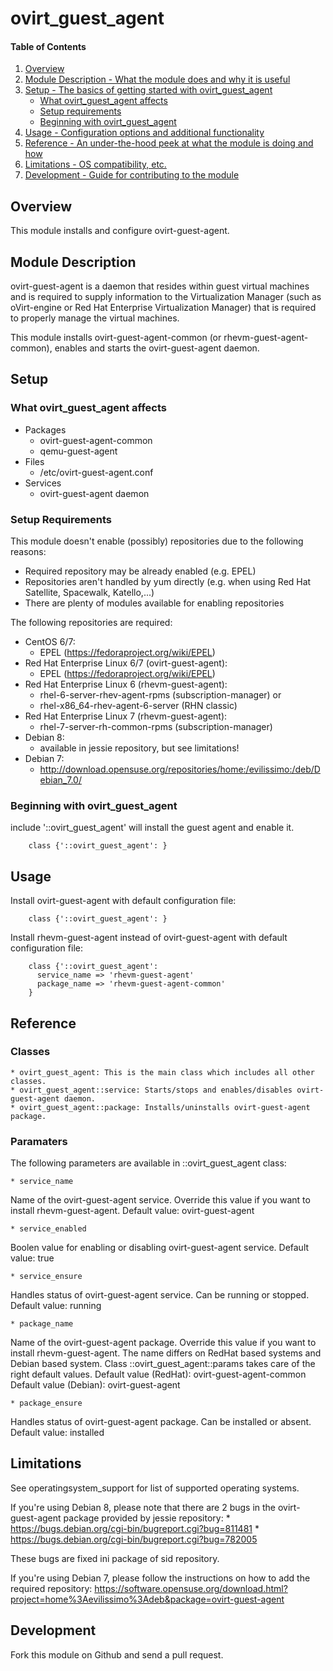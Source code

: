 # ovirt_guest_agent

#### Table of Contents

1. [Overview](#overview)
2. [Module Description - What the module does and why it is useful](#module-description)
3. [Setup - The basics of getting started with ovirt_guest_agent](#setup)
    * [What ovirt_guest_agent affects](#what-ovirt_guest_agent-affects)
    * [Setup requirements](#setup-requirements)
    * [Beginning with ovirt_guest_agent](#beginning-with-ovirt_guest_agent)
4. [Usage - Configuration options and additional functionality](#usage)
5. [Reference - An under-the-hood peek at what the module is doing and how](#reference)
5. [Limitations - OS compatibility, etc.](#limitations)
6. [Development - Guide for contributing to the module](#development)

## Overview

This module installs and configure ovirt-guest-agent.

## Module Description

ovirt-guest-agent is a daemon that resides within guest virtual machines and is 
required to supply information to the Virtualization Manager (such as oVirt-engine
or Red Hat Enterprise Virtualization Manager) that is required to properly manage
the virtual machines.

This module installs ovirt-guest-agent-common (or rhevm-guest-agent-common), enables
and starts the ovirt-guest-agent daemon.

## Setup

### What ovirt_guest_agent affects

* Packages
    * ovirt-guest-agent-common
    * qemu-guest-agent
* Files
    * /etc/ovirt-guest-agent.conf
* Services
    * ovirt-guest-agent daemon

### Setup Requirements

This module doesn't enable (possibly) repositories due to the following reasons:
* Required repository may be already enabled (e.g. EPEL)
* Repositories aren't handled by yum directly (e.g. when using Red Hat Satellite,
Spacewalk, Katello,...)
* There are plenty of modules available for enabling repositories

The following repositories are required:
* CentOS 6/7:
    * EPEL (https://fedoraproject.org/wiki/EPEL)
* Red Hat Enterprise Linux 6/7 (ovirt-guest-agent):
    * EPEL (https://fedoraproject.org/wiki/EPEL)
* Red Hat Enterprise Linux 6 (rhevm-guest-agent):
    * rhel-6-server-rhev-agent-rpms (subscription-manager) or
    * rhel-x86_64-rhev-agent-6-server (RHN classic)
* Red Hat Enterprise Linux 7 (rhevm-guest-agent):
    * rhel-7-server-rh-common-rpms (subscription-manager)
* Debian 8:
    * available in jessie repository, but see limitations!
* Debian 7:
    * http://download.opensuse.org/repositories/home:/evilissimo:/deb/Debian_7.0/

### Beginning with ovirt_guest_agent

include '::ovirt_guest_agent' will install the guest agent and enable it.

```puppet
    class {'::ovirt_guest_agent': }
```

## Usage

Install ovirt-guest-agent with default configuration file:

```puppet
    class {'::ovirt_guest_agent': }
```

Install rhevm-guest-agent instead of ovirt-guest-agent with default 
configuration file:

```puppet
    class {'::ovirt_guest_agent':
      service_name => 'rhevm-guest-agent'
      package_name => 'rhevm-guest-agent-common'
    }
```

## Reference

### Classes

    * ovirt_guest_agent: This is the main class which includes all other classes.
    * ovirt_guest_agent::service: Starts/stops and enables/disables ovirt-guest-agent daemon.
    * ovirt_guest_agent::package: Installs/uninstalls ovirt-guest-agent package.

### Paramaters

The following parameters are available in ::ovirt_guest_agent class:

    * service_name
Name of the ovirt-guest-agent service. Override this value if you want to install
rhevm-guest-agent.
Default value: ovirt-guest-agent

    * service_enabled
Boolen value for enabling or disabling ovirt-guest-agent service.
Default value: true

    * service_ensure
Handles status of ovirt-guest-agent service. Can be running or stopped.
Default value: running

    * package_name
Name of the ovirt-guest-agent package. Override this value if you want to install
rhevm-guest-agent. The name differs on RedHat based systems and Debian based system.
Class ::ovirt_guest_agent::params takes care of the right default values.
Default value (RedHat): ovirt-guest-agent-common
Default value (Debian): ovirt-guest-agent

    * package_ensure
Handles status of ovirt-guest-agent package. Can be installed or absent.
Default value: installed

## Limitations

See operatingsystem_support for list of supported operating systems.

If you're using Debian 8, please note that there are 2 bugs in the ovirt-guest-agent package provided by jessie repository:
    * https://bugs.debian.org/cgi-bin/bugreport.cgi?bug=811481
    * https://bugs.debian.org/cgi-bin/bugreport.cgi?bug=782005

These bugs are fixed ini package of sid repository.


If you're using Debian 7, please follow the instructions on how to add the required repository:
https://software.opensuse.org/download.html?project=home%3Aevilissimo%3Adeb&package=ovirt-guest-agent

## Development

Fork this module on Github and send a pull request.


